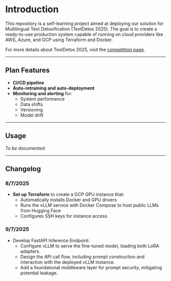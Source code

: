 # Introduction
This repository is a self-learning project aimed at deploying our solution for Multilingual Text Detoxification (TextDetox 2025). The goal is to create a ready-to-use production system capable of running on cloud providers like AWS, Azure, and GCP using Terraform and Docker.

For more details about TextDetox 2025, visit the [competition page](https://codalab.lisn.upsaclay.fr/competitions/22396#participate).

---

## Plan Features

- **CI/CD pipeline**
- **Auto-retraining and auto-deployment**
- **Monitoring and alerting** for:
  - System performance
  - Data shifts
  - Versioning
  - Model drift

---

## Usage

*To be documented*

---

## Changelog

### 8/7/2025
- **Set up Terraform** to create a GCP GPU instance that:
  - Automatically installs Docker and GPU drivers
  - Runs the vLLM service with Docker Compose to host public LLMs from Hugging Face
  - Configures SSH keys for instance access

### 9/7/2025
- Develop FastAPI Inference Endpoint:
  - Configure vLLM to serve the fine-tuned model, loading both LoRA adapters.
  - Design the API call flow, including prompt construction and interaction with the deployed vLLM instance.
  - Add a foundational middleware layer for prompt security, mitigating potential leakage.